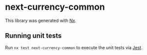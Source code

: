# next-currency-common

This library was generated with [Nx](https://nx.dev).

## Running unit tests

Run `nx test next-currency-common` to execute the unit tests via [Jest](https://jestjs.io).
